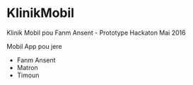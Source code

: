 # KlinikMobil
Klinik Mobil pou Fanm Ansent - Prototype Hackaton Mai 2016

Mobil App pou jere
- Fanm Ansent 
- Matron 
- Timoun 


